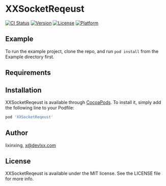 # XXSocketReqeust

[![CI Status](https://img.shields.io/travis/lixinxing/XXSocketReqeust.svg?style=flat)](https://travis-ci.org/lixinxing/XXSocketReqeust)
[![Version](https://img.shields.io/cocoapods/v/XXSocketReqeust.svg?style=flat)](https://cocoapods.org/pods/XXSocketReqeust)
[![License](https://img.shields.io/cocoapods/l/XXSocketReqeust.svg?style=flat)](https://cocoapods.org/pods/XXSocketReqeust)
[![Platform](https://img.shields.io/cocoapods/p/XXSocketReqeust.svg?style=flat)](https://cocoapods.org/pods/XXSocketReqeust)

## Example

To run the example project, clone the repo, and run `pod install` from the Example directory first.

## Requirements

## Installation

XXSocketReqeust is available through [CocoaPods](https://cocoapods.org). To install
it, simply add the following line to your Podfile:

```ruby
pod 'XXSocketReqeust'
```

## Author

lixinxing, x@devlxx.com

## License

XXSocketReqeust is available under the MIT license. See the LICENSE file for more info.
